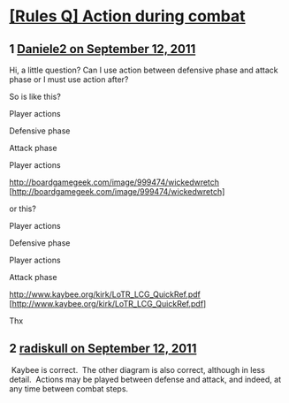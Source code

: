 # [[Rules Q] Action during combat](https://community.fantasyflightgames.com/topic/53019-rules-q-action-during-combat/)

## 1 [Daniele2 on September 12, 2011](https://community.fantasyflightgames.com/topic/53019-rules-q-action-during-combat/?do=findComment&comment=526980)

Hi, a little question? Can I use action between defensive phase and attack phase or I must use action after?

So is like this?

Player actions

Defensive phase

Attack phase

Player actions

http://boardgamegeek.com/image/999474/wickedwretch [http://boardgamegeek.com/image/999474/wickedwretch]

or this?

Player actions

Defensive phase

Player actions

Attack phase

http://www.kaybee.org/kirk/LoTR_LCG_QuickRef.pdf [http://www.kaybee.org/kirk/LoTR_LCG_QuickRef.pdf]

Thx

## 2 [radiskull on September 12, 2011](https://community.fantasyflightgames.com/topic/53019-rules-q-action-during-combat/?do=findComment&comment=527068)

 Kaybee is correct.  The other diagram is also correct, although in less detail.  Actions may be played between defense and attack, and indeed, at any time between combat steps.


